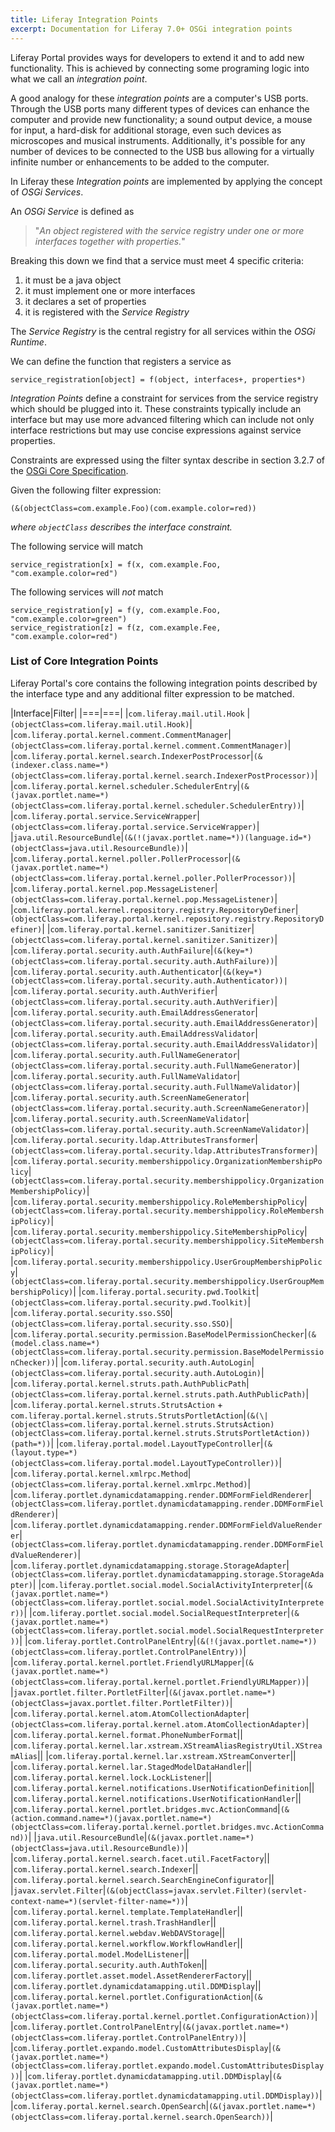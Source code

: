 ```yaml
---
title: Liferay Integration Points
excerpt: Documentation for Liferay 7.0+ OSGi integration points
---
```


Liferay Portal provides ways for developers to extend it and to add new functionality. This is achieved by connecting some programing logic into what we call an *integration point*.

A good analogy for these *integration points* are a computer's USB ports. Through the USB ports many different types of devices can enhance the computer and provide new functionality; a sound output device, a mouse for input, a hard-disk for additional storage, even such devices as microscopes and musical instruments. Additionally, it's possible for any number of devices to be connected to the USB bus allowing for a virtually infinite number or enhancements to be added to the computer.

In Liferay these *Integration points* are implemented by applying the concept of *OSGi Services*.

An *OSGi Service* is defined as

> "_An object registered with the service registry under one or more interfaces together with properties._"

Breaking this down we find that a service must meet 4 specific criteria:

1. it must be a java object
2. it must implement one or more interfaces
3. it declares a set of properties
4. it is registered with the *_Service Registry_*

The *Service Registry* is the central registry for all services within the *OSGi Runtime*.

We can define the function that registers a service as

```
service_registration[object] = f(object, interfaces+, properties*)
```

*Integration Points* define a constraint for services from the service registry which should be plugged into it. These constraints typically include an interface but may use more advanced filtering which can include not only interface restrictions but may use concise expressions against service properties.

Constraints are expressed using the filter syntax describe in section 3.2.7 of the [OSGi Core Specification](https://docs.osgi.org/specification/osgi.core/7.0.0/framework.module.html#framework.module.filtersyntax).

Given the following filter expression:

```
(&(objectClass=com.example.Foo)(com.example.color=red))
```

_where `objectClass` describes the interface constraint._

The following service will match

```
service_registration[x] = f(x, com.example.Foo, "com.example.color=red")
```

The following services will *not* match

```
service_registration[y] = f(y, com.example.Foo, "com.example.color=green")
service_registration[z] = f(z, com.example.Fee, "com.example.color=red")
```

### List of Core Integration Points

Liferay Portal's core contains the following integration points described by the interface type and any additional filter expression to be matched.

|Interface|Filter|
|===|===|
|`com.liferay.mail.util.Hook` |`(objectClass=com.liferay.mail.util.Hook)`|
|`com.liferay.portal.kernel.comment.CommentManager`|`(objectClass=com.liferay.portal.kernel.comment.CommentManager)`|
|`com.liferay.portal.kernel.search.IndexerPostProcessor`|`(&(indexer.class.name=*)(objectClass=com.liferay.portal.kernel.search.IndexerPostProcessor))`|
|`com.liferay.portal.kernel.scheduler.SchedulerEntry`|`(&(javax.portlet.name=*)(objectClass=com.liferay.portal.kernel.scheduler.SchedulerEntry))`|
|`com.liferay.portal.service.ServiceWrapper`|`(objectClass=com.liferay.portal.service.ServiceWrapper)`|
|`java.util.ResourceBundle`|`(&(!(javax.portlet.name=*))(language.id=*)(objectClass=java.util.ResourceBundle))`|
|`com.liferay.portal.kernel.poller.PollerProcessor`|`(&(javax.portlet.name=*)(objectClass=com.liferay.portal.kernel.poller.PollerProcessor))`|
|`com.liferay.portal.kernel.pop.MessageListener`|`(objectClass=com.liferay.portal.kernel.pop.MessageListener)`|
|`com.liferay.portal.kernel.repository.registry.RepositoryDefiner`|`(objectClass=com.liferay.portal.kernel.repository.registry.RepositoryDefiner)`|
|`com.liferay.portal.kernel.sanitizer.Sanitizer`|`(objectClass=com.liferay.portal.kernel.sanitizer.Sanitizer)`|
|`com.liferay.portal.security.auth.AuthFailure`|`(&(key=*)(objectClass=com.liferay.portal.security.auth.AuthFailure))`|
|`com.liferay.portal.security.auth.Authenticator`|`(&(key=*)(objectClass=com.liferay.portal.security.auth.Authenticator))|`
|`com.liferay.portal.security.auth.AuthVerifier`|`(objectClass=com.liferay.portal.security.auth.AuthVerifier)`|
|`com.liferay.portal.security.auth.EmailAddressGenerator`|`(objectClass=com.liferay.portal.security.auth.EmailAddressGenerator)`|
|`com.liferay.portal.security.auth.EmailAddressValidator`|`(objectClass=com.liferay.portal.security.auth.EmailAddressValidator)`|
|`com.liferay.portal.security.auth.FullNameGenerator`|`(objectClass=com.liferay.portal.security.auth.FullNameGenerator)`|
|`com.liferay.portal.security.auth.FullNameValidator`|`(objectClass=com.liferay.portal.security.auth.FullNameValidator)`|
|`com.liferay.portal.security.auth.ScreenNameGenerator`|`(objectClass=com.liferay.portal.security.auth.ScreenNameGenerator)`|
|`com.liferay.portal.security.auth.ScreenNameValidator`|`(objectClass=com.liferay.portal.security.auth.ScreenNameValidator)`|
|`com.liferay.portal.security.ldap.AttributesTransformer`|`(objectClass=com.liferay.portal.security.ldap.AttributesTransformer)`|
|`com.liferay.portal.security.membershippolicy.OrganizationMembershipPolicy`|`(objectClass=com.liferay.portal.security.membershippolicy.OrganizationMembershipPolicy)`|
|`com.liferay.portal.security.membershippolicy.RoleMembershipPolicy`|`(objectClass=com.liferay.portal.security.membershippolicy.RoleMembershipPolicy)`|
|`com.liferay.portal.security.membershippolicy.SiteMembershipPolicy`|`(objectClass=com.liferay.portal.security.membershippolicy.SiteMembershipPolicy)`|
|`com.liferay.portal.security.membershippolicy.UserGroupMembershipPolicy`|`(objectClass=com.liferay.portal.security.membershippolicy.UserGroupMembershipPolicy)`|
|`com.liferay.portal.security.pwd.Toolkit`|`(objectClass=com.liferay.portal.security.pwd.Toolkit)`|
|`com.liferay.portal.security.sso.SSO`|`(objectClass=com.liferay.portal.security.sso.SSO)`|
|`com.liferay.portal.security.permission.BaseModelPermissionChecker`|`(&(model.class.name=*)(objectClass=com.liferay.portal.security.permission.BaseModelPermissionChecker))`|
|`com.liferay.portal.security.auth.AutoLogin`|`(objectClass=com.liferay.portal.security.auth.AutoLogin)`|
|`com.liferay.portal.kernel.struts.path.AuthPublicPath`|`(objectClass=com.liferay.portal.kernel.struts.path.AuthPublicPath)`|
|`com.liferay.portal.kernel.struts.StrutsAction` + `com.liferay.portal.kernel.struts.StrutsPortletAction`|`(&(\|(objectClass=com.liferay.portal.kernel.struts.StrutsAction)(objectClass=com.liferay.portal.kernel.struts.StrutsPortletAction))(path=*))`|
|`com.liferay.portal.model.LayoutTypeController`|`(&(layout.type=*)(objectClass=com.liferay.portal.model.LayoutTypeController))`|
|`com.liferay.portal.kernel.xmlrpc.Method`|`(objectClass=com.liferay.portal.kernel.xmlrpc.Method)`|
|`com.liferay.portlet.dynamicdatamapping.render.DDMFormFieldRenderer`|`(objectClass=com.liferay.portlet.dynamicdatamapping.render.DDMFormFieldRenderer)`|
|`com.liferay.portlet.dynamicdatamapping.render.DDMFormFieldValueRenderer`|`(objectClass=com.liferay.portlet.dynamicdatamapping.render.DDMFormFieldValueRenderer)`|
|`com.liferay.portlet.dynamicdatamapping.storage.StorageAdapter`|`(objectClass=com.liferay.portlet.dynamicdatamapping.storage.StorageAdapter)`|
|`com.liferay.portlet.social.model.SocialActivityInterpreter`|`(&(javax.portlet.name=*)(objectClass=com.liferay.portlet.social.model.SocialActivityInterpreter))`|
|`com.liferay.portlet.social.model.SocialRequestInterpreter`|`(&(javax.portlet.name=*)(objectClass=com.liferay.portlet.social.model.SocialRequestInterpreter))`|
|`com.liferay.portlet.ControlPanelEntry`|`(&(!(javax.portlet.name=*))(objectClass=com.liferay.portlet.ControlPanelEntry))`|
|`com.liferay.portal.kernel.portlet.FriendlyURLMapper`|`(&(javax.portlet.name=*)(objectClass=com.liferay.portal.kernel.portlet.FriendlyURLMapper))`|
|`javax.portlet.filter.PortletFilter`|`(&(javax.portlet.name=*)(objectClass=javax.portlet.filter.PortletFilter))`|
|`com.liferay.portal.kernel.atom.AtomCollectionAdapter`|`(objectClass=com.liferay.portal.kernel.atom.AtomCollectionAdapter)`|
|`com.liferay.portal.kernel.format.PhoneNumberFormat`||
|`com.liferay.portal.kernel.lar.xstream.XStreamAliasRegistryUtil.XStreamAlias`||
|`com.liferay.portal.kernel.lar.xstream.XStreamConverter`||
|`com.liferay.portal.kernel.lar.StagedModelDataHandler`||
|`com.liferay.portal.kernel.lock.LockListener`||
|`com.liferay.portal.kernel.notifications.UserNotificationDefinition`||
|`com.liferay.portal.kernel.notifications.UserNotificationHandler`||
|`com.liferay.portal.kernel.portlet.bridges.mvc.ActionCommand`|`(&(action.command.name=*)(javax.portlet.name=*)(objectClass=com.liferay.portal.kernel.portlet.bridges.mvc.ActionCommand))`|
|`java.util.ResourceBundle`|`(&(javax.portlet.name=*)(objectClass=java.util.ResourceBundle))`|
|`com.liferay.portal.kernel.search.facet.util.FacetFactory`||
|`com.liferay.portal.kernel.search.Indexer`||
|`com.liferay.portal.kernel.search.SearchEngineConfigurator`||
|`javax.servlet.Filter`|`(&(objectClass=javax.servlet.Filter)(servlet-context-name=*)(servlet-filter-name=*))`|
|`com.liferay.portal.kernel.template.TemplateHandler`||
|`com.liferay.portal.kernel.trash.TrashHandler`||
|`com.liferay.portal.kernel.webdav.WebDAVStorage`||
|`com.liferay.portal.kernel.workflow.WorkflowHandler`||
|`com.liferay.portal.model.ModelListener`||
|`com.liferay.portal.security.auth.AuthToken`||
|`com.liferay.portlet.asset.model.AssetRendererFactory`||
|`com.liferay.portlet.dynamicdatamapping.util.DDMDisplay`||
|`com.liferay.portal.kernel.portlet.ConfigurationAction`|`(&(javax.portlet.name=*)(objectClass=com.liferay.portal.kernel.portlet.ConfigurationAction))`|
|`com.liferay.portlet.ControlPanelEntry`|`(&(javax.portlet.name=*)(objectClass=com.liferay.portlet.ControlPanelEntry))`|
|`com.liferay.portlet.expando.model.CustomAttributesDisplay`|`(&(javax.portlet.name=*)(objectClass=com.liferay.portlet.expando.model.CustomAttributesDisplay))`|
|`com.liferay.portlet.dynamicdatamapping.util.DDMDisplay`|`(&(javax.portlet.name=*)(objectClass=com.liferay.portlet.dynamicdatamapping.util.DDMDisplay))`|
|`com.liferay.portal.kernel.search.OpenSearch`|`(&(javax.portlet.name=*)(objectClass=com.liferay.portal.kernel.search.OpenSearch))`|
